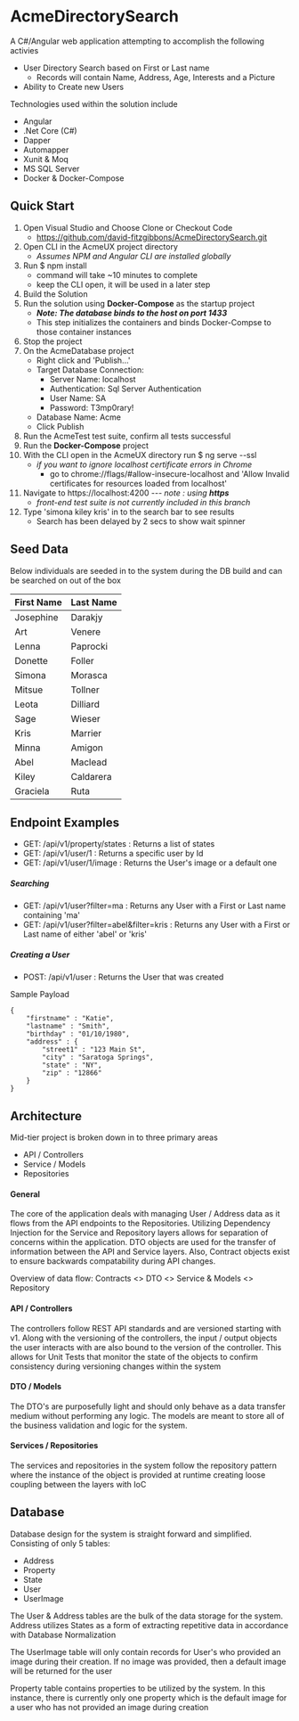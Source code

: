# AcmeDirectorySearch

A C#/Angular web application attempting to accomplish the following activies
- User Directory Search based on First or Last name
    - Records will contain Name, Address, Age, Interests and a Picture
- Ability to Create new Users

Technologies used within the solution include
- Angular
- .Net Core (C#)
- Dapper
- Automapper
- Xunit & Moq
- MS SQL Server
- Docker & Docker-Compose


## Quick Start
1. Open Visual Studio and Choose Clone or Checkout Code
    - https://github.com/david-fitzgibbons/AcmeDirectorySearch.git
2. Open CLI in the AcmeUX project directory
    - _Assumes NPM and Angular CLI are installed globally_
3. Run $ npm install
    - command will take ~10 minutes to complete
    - keep the CLI open, it will be used in a later step
4. Build the Solution 
5. Run the solution using **Docker-Compose** as the startup project
    - **_Note: The database binds to the host on port 1433_**
    - This step initializes the containers and binds Docker-Compse to those container instances
6. Stop the project
7. On the AcmeDatabase project
    - Right click and 'Publish...'
    - Target Database Connection:
        - Server Name: localhost
        - Authentication: Sql Server Authentication
        - User Name: SA
        - Password: T3mp0rary!
    - Database Name: Acme
    - Click Publish
8. Run the AcmeTest test suite, confirm all tests successful
9. Run the **Docker-Compose** project 
10. With the CLI open in the AcmeUX directory run $ ng serve --ssl
    - _if you want to ignore localhost certificate errors in Chrome_
    	- go to chrome://flags/#allow-insecure-localhost and 'Allow Invalid certificates for resources loaded from localhost'
11. Navigate to https://localhost:4200   --- _note : using **https**_
	- _front-end test suite is not currently included in this branch_
12. Type 'simona kiley kris' in to the search bar to see results
	- Search has been delayed by 2 secs to show wait spinner 

## Seed Data

Below individuals are seeded in to the system during the DB build and can be searched on out of the box

| First Name | Last Name |
| --- | --- |
| Josephine | Darakjy |
| Art | Venere |
| Lenna | Paprocki |
| Donette | Foller |
| Simona | Morasca |
| Mitsue | Tollner |
| Leota | Dilliard |
| Sage | Wieser |
| Kris | Marrier |
| Minna | Amigon |
| Abel | Maclead |
| Kiley | Caldarera |
| Graciela | Ruta |

## Endpoint Examples
- GET: /api/v1/property/states  :  Returns a list of states
- GET: /api/v1/user/1           :  Returns a specific user by Id
- GET: /api/v1/user/1/image     :  Returns the User's image or a default one

##### Searching
- GET: /api/v1/user?filter=ma     :  Returns any User with a First or Last name containing 'ma'
- GET: /api/v1/user?filter=abel&filter=kris     :  Returns any User with a First or Last name of either 'abel' or 'kris'

##### Creating a User
- POST: /api/v1/user            :  Returns the User that was created

Sample Payload
```
{
	"firstname" : "Katie",
	"lastname" : "Smith",
	"birthday" : "01/10/1980",
	"address" : {
		"street1" : "123 Main St",
		"city" : "Saratoga Springs",
		"state" : "NY",
		"zip" : "12866"
	}
}
```

## Architecture

Mid-tier project is broken down in to three primary areas 
- API / Controllers
- Service / Models
- Repositories

#### General
The core of the application deals with managing User / Address data as it flows from the API endpoints to the Repositories.  Utilizing Dependency Injection for the Service and Repository layers allows for separation of concerns within the application.  DTO objects are used for the transfer of information between the API and Service layers.  Also, Contract objects exist to ensure backwards compatability during API changes.

Overview of data flow:  Contracts <> DTO <> Service & Models <> Repository

#### API / Controllers
The controllers follow REST API standards and are versioned starting with v1.  Along with the versioning of the controllers, the input / output objects the user interacts with are also bound to the version of the controller.  This allows for Unit Tests that monitor the state of the objects to confirm consistency during versioning changes within the system

#### DTO / Models
The DTO's are purposefully light and should only behave as a data transfer medium without performing any logic.  The models are meant to store all of the business validation and logic for the system.  

#### Services / Repositories
The services and repositories in the system follow the repository pattern where the instance of the object is provided at runtime creating loose coupling between the layers with IoC


## Database
Database design for the system is straight forward and simplified.  Consisting of only 5 tables: 
- Address
- Property
- State
- User
- UserImage

The User & Address tables are the bulk of the data storage for the system.  Address utilizes States as a form of extracting repetitive data in accordance with Database Normalization

The UserImage table will only contain records for User's who provided an image during their creation.  If no image was provided, then a default image will be returned for the user

Property table contains properties to be utilized by the system.  In this instance, there is currently only one property which is the default image for a user who has not provided an image during creation






